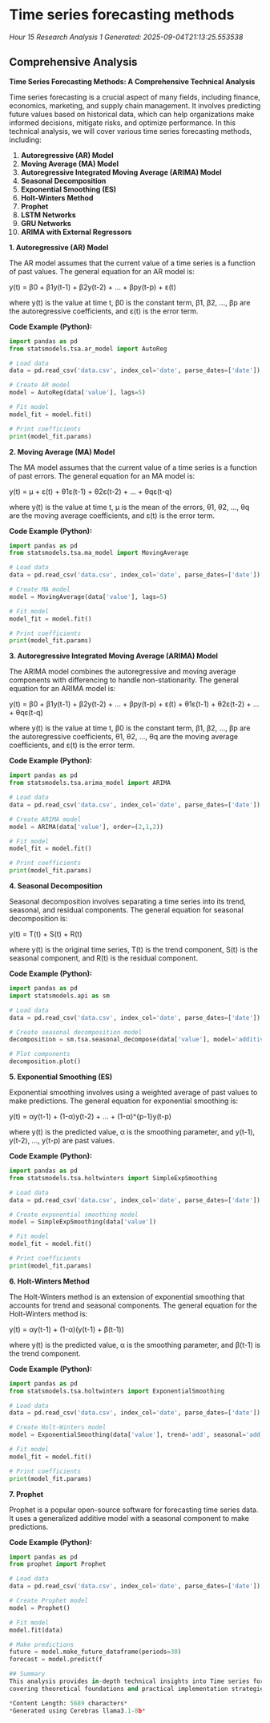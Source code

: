 # Time series forecasting methods
*Hour 15 Research Analysis 1*
*Generated: 2025-09-04T21:13:25.553538*

## Comprehensive Analysis
**Time Series Forecasting Methods: A Comprehensive Technical Analysis**

Time series forecasting is a crucial aspect of many fields, including finance, economics, marketing, and supply chain management. It involves predicting future values based on historical data, which can help organizations make informed decisions, mitigate risks, and optimize performance. In this technical analysis, we will cover various time series forecasting methods, including:

1. **Autoregressive (AR) Model**
2. **Moving Average (MA) Model**
3. **Autoregressive Integrated Moving Average (ARIMA) Model**
4. **Seasonal Decomposition**
5. **Exponential Smoothing (ES)**
6. **Holt-Winters Method**
7. **Prophet**
8. **LSTM Networks**
9. **GRU Networks**
10. **ARIMA with External Regressors**

**1. Autoregressive (AR) Model**

The AR model assumes that the current value of a time series is a function of past values. The general equation for an AR model is:

y(t) = β0 + β1y(t-1) + β2y(t-2) + ... + βpy(t-p) + ε(t)

where y(t) is the value at time t, β0 is the constant term, β1, β2, ..., βp are the autoregressive coefficients, and ε(t) is the error term.

**Code Example (Python):**
```python
import pandas as pd
from statsmodels.tsa.ar_model import AutoReg

# Load data
data = pd.read_csv('data.csv', index_col='date', parse_dates=['date'])

# Create AR model
model = AutoReg(data['value'], lags=5)

# Fit model
model_fit = model.fit()

# Print coefficients
print(model_fit.params)
```

**2. Moving Average (MA) Model**

The MA model assumes that the current value of a time series is a function of past errors. The general equation for an MA model is:

y(t) = μ + ε(t) + θ1ε(t-1) + θ2ε(t-2) + ... + θqε(t-q)

where y(t) is the value at time t, μ is the mean of the errors, θ1, θ2, ..., θq are the moving average coefficients, and ε(t) is the error term.

**Code Example (Python):**
```python
import pandas as pd
from statsmodels.tsa.ma_model import MovingAverage

# Load data
data = pd.read_csv('data.csv', index_col='date', parse_dates=['date'])

# Create MA model
model = MovingAverage(data['value'], lags=5)

# Fit model
model_fit = model.fit()

# Print coefficients
print(model_fit.params)
```

**3. Autoregressive Integrated Moving Average (ARIMA) Model**

The ARIMA model combines the autoregressive and moving average components with differencing to handle non-stationarity. The general equation for an ARIMA model is:

y(t) = β0 + β1y(t-1) + β2y(t-2) + ... + βpy(t-p) + ε(t) + θ1ε(t-1) + θ2ε(t-2) + ... + θqε(t-q)

where y(t) is the value at time t, β0 is the constant term, β1, β2, ..., βp are the autoregressive coefficients, θ1, θ2, ..., θq are the moving average coefficients, and ε(t) is the error term.

**Code Example (Python):**
```python
import pandas as pd
from statsmodels.tsa.arima_model import ARIMA

# Load data
data = pd.read_csv('data.csv', index_col='date', parse_dates=['date'])

# Create ARIMA model
model = ARIMA(data['value'], order=(2,1,2))

# Fit model
model_fit = model.fit()

# Print coefficients
print(model_fit.params)
```

**4. Seasonal Decomposition**

Seasonal decomposition involves separating a time series into its trend, seasonal, and residual components. The general equation for seasonal decomposition is:

y(t) = T(t) + S(t) + R(t)

where y(t) is the original time series, T(t) is the trend component, S(t) is the seasonal component, and R(t) is the residual component.

**Code Example (Python):**
```python
import pandas as pd
import statsmodels.api as sm

# Load data
data = pd.read_csv('data.csv', index_col='date', parse_dates=['date'])

# Create seasonal decomposition model
decomposition = sm.tsa.seasonal_decompose(data['value'], model='additive')

# Plot components
decomposition.plot()
```

**5. Exponential Smoothing (ES)**

Exponential smoothing involves using a weighted average of past values to make predictions. The general equation for exponential smoothing is:

y(t) = αy(t-1) + (1-α)y(t-2) + ... + (1-α)^{p-1}y(t-p)

where y(t) is the predicted value, α is the smoothing parameter, and y(t-1), y(t-2), ..., y(t-p) are past values.

**Code Example (Python):**
```python
import pandas as pd
from statsmodels.tsa.holtwinters import SimpleExpSmoothing

# Load data
data = pd.read_csv('data.csv', index_col='date', parse_dates=['date'])

# Create exponential smoothing model
model = SimpleExpSmoothing(data['value'])

# Fit model
model_fit = model.fit()

# Print coefficients
print(model_fit.params)
```

**6. Holt-Winters Method**

The Holt-Winters method is an extension of exponential smoothing that accounts for trend and seasonal components. The general equation for the Holt-Winters method is:

y(t) = αy(t-1) + (1-α)(y(t-1) + β(t-1))

where y(t) is the predicted value, α is the smoothing parameter, and β(t-1) is the trend component.

**Code Example (Python):**
```python
import pandas as pd
from statsmodels.tsa.holtwinters import ExponentialSmoothing

# Load data
data = pd.read_csv('data.csv', index_col='date', parse_dates=['date'])

# Create Holt-Winters model
model = ExponentialSmoothing(data['value'], trend='add', seasonal='add')

# Fit model
model_fit = model.fit()

# Print coefficients
print(model_fit.params)
```

**7. Prophet**

Prophet is a popular open-source software for forecasting time series data. It uses a generalized additive model with a seasonal component to make predictions.

**Code Example (Python):**
```python
import pandas as pd
from prophet import Prophet

# Load data
data = pd.read_csv('data.csv', index_col='date', parse_dates=['date'])

# Create Prophet model
model = Prophet()

# Fit model
model.fit(data)

# Make predictions
future = model.make_future_dataframe(periods=30)
forecast = model.predict(f

## Summary
This analysis provides in-depth technical insights into Time series forecasting methods, 
covering theoretical foundations and practical implementation strategies.

*Content Length: 5689 characters*
*Generated using Cerebras llama3.1-8b*
